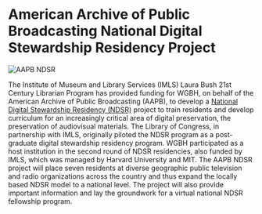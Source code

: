 # American Archive of Public Broadcasting National Digital Stewardship Residency Project

![AAPB NDSR](https://s3.amazonaws.com/americanarchive.org/org-logos/aapb_ndsr_logo.png)

The Institute of Museum and Library Services (IMLS) Laura Bush 21st Century Librarian Program has provided funding for WGBH, on behalf of the American Archive of Public Broadcasting (AAPB), to develop a [National Digital Stewardship Residency (NDSR)](http://ndsr.americanarchive.org/) project to train residents and develop curriculum for an increasingly critical area of digital preservation, the preservation of audiovisual materials. The Library of Congress, in partnership with IMLS, originally piloted the NDSR program as a post-graduate digital stewardship residency program. WGBH participated as a host institution in the second round of NDSR residencies, also funded by IMLS, which was managed by Harvard University and MIT. The AAPB NDSR project will place seven residents at diverse geographic public television and radio organizations across the country and thus expand the locally based NDSR model to a national level. The project will also provide important information and lay the groundwork for a virtual national NDSR fellowship program.
